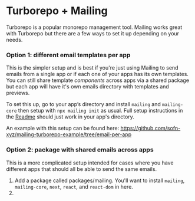 # Turborepo + Mailing

Turborepo is a popular monorepo management tool. Mailing works great with Turborepo but there are a few ways to set it up depending on your needs.

### Option 1: different email templates per app

This is the simpler setup and is best if you're just using Mailing to send emails from a single app or if each one of your apps has its own templates. You can still share template *components* across apps via a shared package but each app will have it's own emails directory with templates and previews.

To set this up, go to your app’s directory and install `mailing` and `mailing-core` then setup with `npx mailing init` as usual. Full setup instructions in the [Readme](https://github.com/sofn-xyz/mailing#setup) should just work in your app's directory.

An example with this setup can be found here: https://github.com/sofn-xyz/mailing-turborepo-example/tree/email-per-app

### Option 2: package with shared emails across apps

This is a more complicated setup intended for cases where you have different apps that should all be able to send the same emails.

1. Add a package called packages/mailing. You'll want to install `mailing`, `mailing-core`, `next`, `react`, and `react-dom` in here.
2. 
